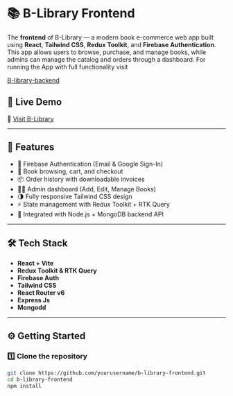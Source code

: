 # 📚 B-Library Frontend

The **frontend** of B-Library — a modern book e-commerce web app built using **React**, **Tailwind CSS**, **Redux Toolkit**, and **Firebase Authentication**.  
This app allows users to browse, purchase, and manage books, while admins can manage the catalog and orders through a dashboard.
For running the App with full functionality visit 

[B-library-backend](https://github.com/rinshad21/B-library-backend)

## 🚀 Live Demo
🔗 [Visit B-Library](https://b-library.vercel.app/)

---

## 🧩 Features
- 🔐 Firebase Authentication (Email & Google Sign-In)
- 🛒 Book browsing, cart, and checkout
- 📦 Order history with downloadable invoices
- 🧑‍💼 Admin dashboard (Add, Edit, Manage Books)
- 🌗 Fully responsive Tailwind CSS design
- ⚡ State management with Redux Toolkit + RTK Query
- 💾 Integrated with Node.js + MongoDB backend API

---

## 🛠️ Tech Stack
- **React + Vite**
- **Redux Toolkit & RTK Query**
- **Firebase Auth**
- **Tailwind CSS**
- **React Router v6**
- **Express Js**
- **Mongodd**


---

## ⚙️ Getting Started

### 1️⃣ Clone the repository
```bash
git clone https://github.com/yourusername/b-library-frontend.git
cd b-library-frontend
npm install


 
